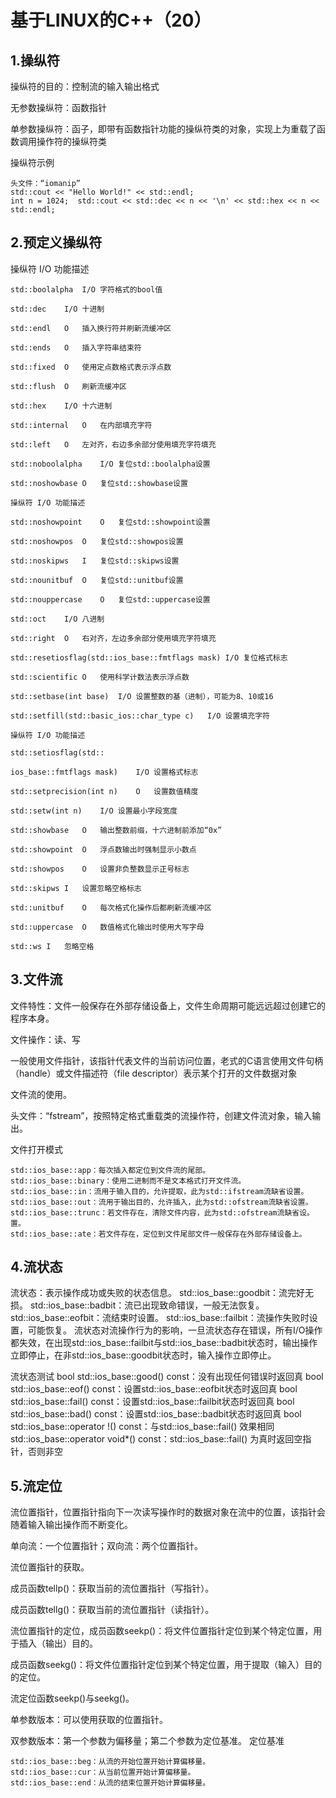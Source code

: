 # 基于LINUX的C++（20）
## 1.操纵符
操纵符的目的：控制流的输入输出格式

无参数操纵符：函数指针

单参数操纵符：函子，即带有函数指针功能的操纵符类的对象，实现上为重载了函数调用操作符的操纵符类

操纵符示例

    头文件：“iomanip”
    std::cout << "Hello World!" << std::endl;
    int n = 1024;  std::cout << std::dec << n << '\n' << std::hex << n << std::endl;

## 2.预定义操纵符
操纵符	I/O	功能描述

    std::boolalpha	I/O	字符格式的bool值
    
    std::dec	I/O	十进制
    
    std::endl	O	插入换行符并刷新流缓冲区
    
    std::ends	O	插入字符串结束符
    
    std::fixed	O	使用定点数格式表示浮点数
    
    std::flush	O	刷新流缓冲区
    
    std::hex	I/O	十六进制
    
    std::internal	O	在内部填充字符
    
    std::left	O	左对齐，右边多余部分使用填充字符填充
    
    std::noboolalpha	I/O	复位std::boolalpha设置
    
    std::noshowbase	O	复位std::showbase设置
    
    操纵符	I/O	功能描述
    
    std::noshowpoint	O	复位std::showpoint设置
    
    std::noshowpos	O	复位std::showpos设置
    
    std::noskipws	I	复位std::skipws设置
    
    std::nounitbuf	O	复位std::unitbuf设置
    
    std::nouppercase	O	复位std::uppercase设置
    
    std::oct	I/O	八进制
    
    std::right	O	右对齐，左边多余部分使用填充字符填充
    
    std::resetiosflag(std::ios_base::fmtflags mask)	I/O	复位格式标志
    
    std::scientific	O	使用科学计数法表示浮点数
    
    std::setbase(int base)	I/O	设置整数的基（进制），可能为8、10或16
    
    std::setfill(std::basic_ios::char_type c)	I/O	设置填充字符
    
    操纵符	I/O	功能描述
    
    std::setiosflag(std::
    
    ios_base::fmtflags mask)	I/O	设置格式标志
    
    std::setprecision(int n)	O	设置数值精度
    
    std::setw(int n)	I/O	设置最小字段宽度
    
    std::showbase	O	输出整数前缀，十六进制前添加“0x”
    
    std::showpoint	O	浮点数输出时强制显示小数点
    
    std::showpos	O	设置非负整数显示正号标志
    
    std::skipws	I	设置忽略空格标志
    
    std::unitbuf	O	每次格式化操作后都刷新流缓冲区
    
    std::uppercase	O	数值格式化输出时使用大写字母
    
    std::ws	I	忽略空格
    
## 3.文件流
文件特性：文件一般保存在外部存储设备上，文件生命周期可能远远超过创建它的程序本身。

文件操作：读、写

一般使用文件指针，该指针代表文件的当前访问位置，老式的C语言使用文件句柄（handle）或文件描述符（file descriptor）表示某个打开的文件数据对象

文件流的使用。

头文件：“fstream”，按照特定格式重载类的流操作符，创建文件流对象，输入输出。

文件打开模式

    std::ios_base::app：每次插入都定位到文件流的尾部。
    std::ios_base::binary：使用二进制而不是文本格式打开文件流。
    std::ios_base::in：流用于输入目的，允许提取，此为std::ifstream流缺省设置。
    std::ios_base::out：流用于输出目的，允许插入，此为std::ofstream流缺省设置。
    std::ios_base::trunc：若文件存在，清除文件内容，此为std::ofstream流缺省设。置。
    std::ios_base::ate：若文件存在，定位到文件尾部文件一般保存在外部存储设备上。

## 4.流状态
流状态：表示操作成功或失败的状态信息。
    std::ios_base::goodbit：流完好无损。
    std::ios_base::badbit：流已出现致命错误，一般无法恢复。
    std::ios_base::eofbit：流结束时设置。
    std::ios_base::failbit：流操作失败时设置，可能恢复。
流状态对流操作行为的影响，一旦流状态存在错误，所有I/O操作都失效，在出现std::ios_base::failbit与std::ios_base::badbit状态时，输出操作立即停止，在非std::ios_base::goodbit状态时，输入操作立即停止。

流状态测试
    bool std::ios_base::good() const：没有出现任何错误时返回真
    bool std::ios_base::eof() const：设置std::ios_base::eofbit状态时返回真
    bool std::ios_base::fail() const：设置std::ios_base::failbit状态时返回真
    bool std::ios_base::bad() const：设置std::ios_base::badbit状态时返回真
    bool std::ios_base::operator !() const：与std::ios_base::fail() 效果相同
    std::ios_base::operator void*() const：std::ios_base::fail() 为真时返回空指针，否则非空

## 5.流定位
流位置指针，位置指针指向下一次读写操作时的数据对象在流中的位置，该指针会随着输入输出操作而不断变化。

单向流：一个位置指针；双向流：两个位置指针。

流位置指针的获取。

成员函数tellp()：获取当前的流位置指针（写指针）。

成员函数tellg()：获取当前的流位置指针（读指针）。

流位置指针的定位，成员函数seekp()：将文件位置指针定位到某个特定位置，用于插入（输出）目的。

成员函数seekg()：将文件位置指针定位到某个特定位置，用于提取（输入）目的的定位。

流定位函数seekp()与seekg()。

单参数版本：可以使用获取的位置指针。

双参数版本：第一个参数为偏移量；第二个参数为定位基准。
定位基准

    std::ios_base::beg：从流的开始位置开始计算偏移量。
    std::ios_base::cur：从当前位置开始计算偏移量。
    std::ios_base::end：从流的结束位置开始计算偏移量。
    



